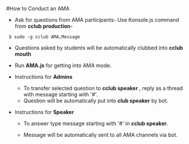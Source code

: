 #How to Conduct an AMA

* Ask for questions from AMA participants- Use Konsole.js command from **cclub production**-
```
 $ sudo -g cclub AMA,Message
 ```
* Questions asked by students will be automatically clubbed into 
**cclub mouth**


* Run **AMA.js** for getting into  AMA mode.

* Instructions for  **Admins**
    - To transfer selected question to **cclub speaker** ,
    reply as a thread with message starting with '#'.
   - Question will be automatically put into **club speaker**
   by bot.
 * Instructions for **Speaker** 
 
      - To answer type message starting with '#' in **cclub speaker**.
 
      - Message will be automatically sent to all AMA channels via bot.